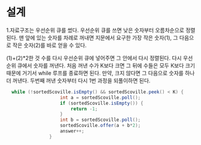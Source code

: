 설계
=============
1.자료구조는 우선순위 큐를 썼다. 우선순위 큐를 쓰면 낮은 숫자부터 오름차순으로 정렬된다. 맨 앞에 있는 숫자를 차례로 꺼내면 지문에서 요구한 가장 작은 숫자(1), 그 다음으로 작은 숫자(2)를 바로 얻을 수 있다. 

(1)+(2)*2한 것 수를 다시 우선순위 큐에 넣어주면 그 안에서 다시 정렬된다. 다시 우선순위 큐에서 숫자를 꺼낸다. 처음 꺼낸 수가 K보다 크면 그 뒤에 수들은 모두 K보다 크기 때문에 거기서 while 루프를 종료하면 된다. 만약, 크지 않다면 그 다음으로 숫자를 하나 더 꺼낸다. 두번째 꺼낸 숫자부터 다시 1번 과정을 되풀이하면 된다.

```java
  while (!sortedScoville.isEmpty() && sortedScoville.peek() < K) {
                    int a = sortedScoville.poll();
                    if (sortedScoville.isEmpty()) {
                        return -1;
                    }
                    int b = sortedScoville.poll();
                    sortedScoville.offer(a + b*2);
                    answer++;
                }
```



